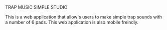 TRAP MUSIC SIMPLE STUDIO

This is a web application that allow's users to make simple trap sounds with a number of 6 pads. This web application is also mobile freindly.
